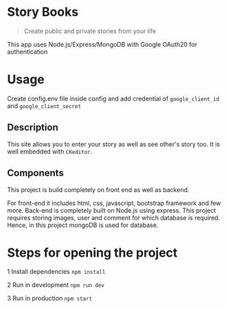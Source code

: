 # Story Books

> Create public and private stories from your life

This app uses Node.js/Express/MongoDB with Google OAuth20 for authentication

# Usage

Create config.env file inside config and add credential of `google_client_id` and `google_client_secret`

## Description

This site allows you to enter your story as well as see other's story too. It is well embedded with `CKeditor`.

## Components

This project is build completely on front end as well as
backend. 

For front-end it includes html, css, javascript,
bootstrap framework and few more. Back-end is completely
built on Node.js using express. This project requires storing
images, user and comment for which database is required. Hence,
in this project mongoDB is used for database.

# Steps for opening the project

1 Install dependencies
`npm install`

2 Run in development
`npm run dev`

3 Run in production
`npm start`

